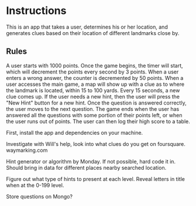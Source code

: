 # Instructions

This is an app that takes a user, determines his or her location, and generates clues based on their location of different landmarks close by.

## Rules

A user starts with 1000 points. Once the game begins, the timer will start, which will decrement the points every second by 3 points. When a user enters a wrong answer, the counter is decremented by 50 points. When a user accesses the main game, a map will show up with a clue as to where the landmark is located, within 15 to 100 yards. Every 15 seconds, a new clue comes up. If the user needs a new hint, then the user will press the "New Hint" button for a new hint. Once the question is answered correctly, the user moves to the next question. The game ends when the user has answered all the questions with some portion of their points left, or when the user runs out of points. The user can then log their high score to a table.

First, install the app and dependencies on your machine.

Investigate with Will's help, look into what clues do you get on foursquare. waymarking.com


Hint generator or algorithm by Monday. If not possible, hard code it in. Should bring in data for different places nearby searched location.

Figure out what type of hints to present at each level. Reveal letters in title when at the 0-199 level.

Store questions on Mongo?

